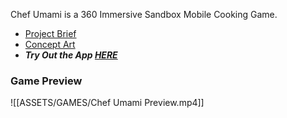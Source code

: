 Chef Umami is a 360 Immersive Sandbox Mobile Cooking Game.
- [Project Brief](https://www.pinx.studio/chefumami)
- [Concept Art](https://www.behance.net/gallery/61841231/Chef-Umami)
- ***Try Out the App [HERE](https://www.behance.net/gallery/61841231/Chef-Umami)***

### Game Preview
![[ASSETS/GAMES/Chef Umami Preview.mp4]]
